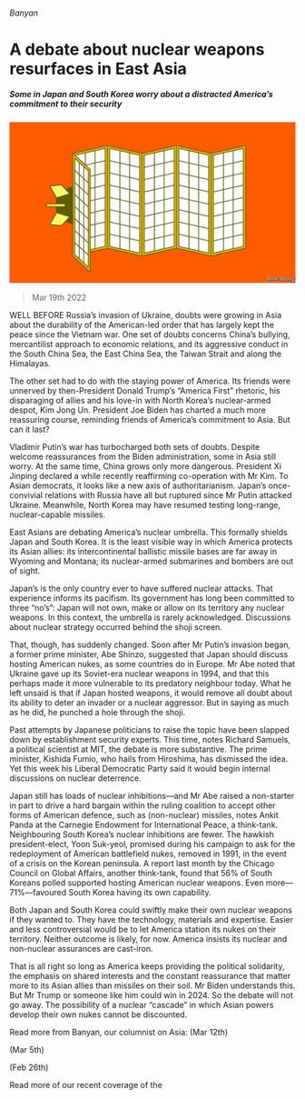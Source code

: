 ###### Banyan

# A debate about nuclear weapons resurfaces in East Asia 

##### Some in Japan and South Korea worry about a distracted America’s commitment to their security 

![image](images/20220319_ASD001_0.jpg) 

> Mar 19th 2022 

WELL BEFORE Russia’s invasion of Ukraine, doubts were growing in Asia about the durability of the American-led order that has largely kept the peace since the Vietnam war. One set of doubts concerns China’s bullying, mercantilist approach to economic relations, and its aggressive conduct in the South China Sea, the East China Sea, the Taiwan Strait and along the Himalayas.

The other set had to do with the staying power of America. Its friends were unnerved by then-President Donald Trump’s “America First” rhetoric, his disparaging of allies and his love-in with North Korea’s nuclear-armed despot, Kim Jong Un. President Joe Biden has charted a much more reassuring course, reminding friends of America’s commitment to Asia. But can it last?


Vladimir Putin’s war has turbocharged both sets of doubts. Despite welcome reassurances from the Biden administration, some in Asia still worry. At the same time, China grows only more dangerous. President Xi Jinping declared a  while recently reaffirming co-operation with Mr Kim. To Asian democrats, it looks like a new axis of authoritarianism. Japan’s once-convivial relations with Russia have all but ruptured since Mr Putin attacked Ukraine. Meanwhile, North Korea may have resumed testing long-range, nuclear-capable missiles.

East Asians are debating America’s nuclear umbrella. This formally shields Japan and South Korea. It is the least visible way in which America protects its Asian allies: its intercontinental ballistic missile bases are far away in Wyoming and Montana; its nuclear-armed submarines and bombers are out of sight.

Japan’s is the only country ever to have suffered nuclear attacks. That experience informs its pacifism. Its government has long been committed to three “no’s”: Japan will not own, make or allow on its territory any nuclear weapons. In this context, the umbrella is rarely acknowledged. Discussions about nuclear strategy occurred behind the shoji screen.

That, though, has suddenly changed. Soon after Mr Putin’s invasion began, a former prime minister, Abe Shinzo, suggested that Japan should discuss hosting American nukes, as some countries do in Europe. Mr Abe noted that Ukraine gave up its Soviet-era nuclear weapons in 1994, and that this perhaps made it more vulnerable to its predatory neighbour today. What he left unsaid is that if Japan hosted weapons, it would remove all doubt about its ability to deter an invader or a nuclear aggressor. But in saying as much as he did, he punched a hole through the shoji.

Past attempts by Japanese politicians to raise the topic have been slapped down by establishment security experts. This time, notes Richard Samuels, a political scientist at MIT, the debate is more substantive. The prime minister, Kishida Fumio, who hails from Hiroshima, has dismissed the idea. Yet this week his Liberal Democratic Party said it would begin internal discussions on nuclear deterrence.

Japan still has loads of nuclear inhibitions—and Mr Abe raised a non-starter in part to drive a hard bargain within the ruling coalition to accept other forms of American defence, such as (non-nuclear) missiles, notes Ankit Panda at the Carnegie Endowment for International Peace, a think-tank. Neighbouring South Korea’s nuclear inhibitions are fewer. The hawkish president-elect, Yoon Suk-yeol, promised during his campaign to ask for the redeployment of American battlefield nukes, removed in 1991, in the event of a crisis on the Korean peninsula. A report last month by the Chicago Council on Global Affairs, another think-tank, found that 56% of South Koreans polled supported hosting American nuclear weapons. Even more—71%—favoured South Korea having its own capability.

Both Japan and South Korea could swiftly make their own nuclear weapons if they wanted to. They have the technology, materials and expertise. Easier and less controversial would be to let America station its nukes on their territory. Neither outcome is likely, for now. America insists its nuclear and non-nuclear assurances are cast-iron.

That is all right so long as America keeps providing the political solidarity, the emphasis on shared interests and the constant reassurance that matter more to its Asian allies than missiles on their soil. Mr Biden understands this. But Mr Trump or someone like him could win in 2024. So the debate will not go away. The possibility of a nuclear “cascade” in which Asian powers develop their own nukes cannot be discounted.

Read more from Banyan, our columnist on Asia: (Mar 12th)

 (Mar 5th) 

 (Feb 26th)

Read more of our recent coverage of the 


